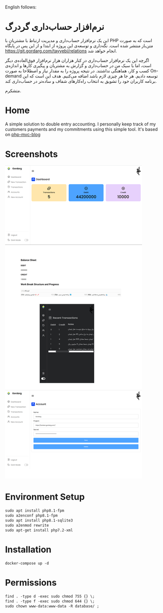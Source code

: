 English follows:

# نرم‌افزار حساب‌داری گردرگ

این یک نرم‌افزار حساب‌داری و مدیریت ارتباط با مشتریان با PHP است که به صورت متن‌باز منتشر شده است. نگه‌داری و توسعه‌ی این پروژه از ابتدا و از این پس در پایگاه <https://git.gordarg.com/tayyebi/relations> انجام خواهد شد.

اگرچه این یک نرم‌افزار حساب‌داری در کنار هزاران هزار نرم‌افزار فوق‌العاده‌ی دیگر است، اما با سبک من در حساب‌داری و گزارش به مشتریان و پیگیری کارها و اندازه‌ی کسب و کار، هماهنگی نداشتند. در نتیجه پروژه را به مقدار نیاز و اصطلاحا به صورت On-demand توسعه دادیم. هر جا هر چیزی لازم باشد اضافه می‌کنیم. هدف این است که این برنامه کاربران خود را تشویق به انتخاب راه‌کارهای شفاف و ساده‌تر در حساب‌داری کند.

متشکرم.

# Home

A simple solution to double entry accounting. I personally keep track of my customers payments and my commitments using this simple tool.
It's based on [php-mvc-blog](https://github.com/tayyebi/php-mvc-blog)

# Screenshots

![screenshots of double entry accounting software](screenshots.png)

# Environment Setup

```
sudo apt install php8.1-fpm
sudo a2enconf php8.1-fpm
sudo apt install php8.1-sqlite3
sudo a2enmod rewrite
sudo apt-get install php7.2-xml
```

# Installation

```
docker-compose up -d
```

# Permissions
```
find . -type d -exec sudo chmod 755 {} \;
find . -type f -exec sudo chmod 644 {} \;
sudo chown www-data:www-data -R database/ ;
```
